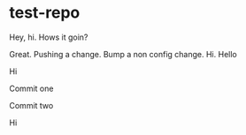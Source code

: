 # test-repo

Hey, hi. Hows it goin?

Great. Pushing a change. Bump a non config change. Hi. Hello

Hi

Commit one

Commit two

Hi
